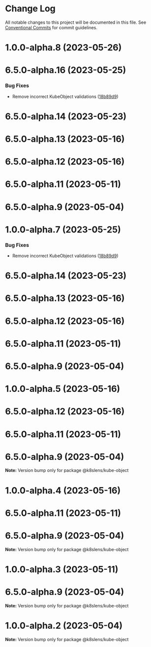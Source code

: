 # Change Log

All notable changes to this project will be documented in this file.
See [Conventional Commits](https://conventionalcommits.org) for commit guidelines.

# 1.0.0-alpha.8 (2023-05-26)



# 6.5.0-alpha.16 (2023-05-25)


### Bug Fixes

* Remove incorrect KubeObject validations ([18b89d9](https://github.com/lensapp/lens/commit/18b89d9a858e3c0bad7110bb3609a7d307e3fe56))



# 6.5.0-alpha.14 (2023-05-23)



# 6.5.0-alpha.13 (2023-05-16)



# 6.5.0-alpha.12 (2023-05-16)



# 6.5.0-alpha.11 (2023-05-11)



# 6.5.0-alpha.9 (2023-05-04)





# 1.0.0-alpha.7 (2023-05-25)


### Bug Fixes

* Remove incorrect KubeObject validations ([18b89d9](https://github.com/lensapp/lens/commit/18b89d9a858e3c0bad7110bb3609a7d307e3fe56))



# 6.5.0-alpha.14 (2023-05-23)



# 6.5.0-alpha.13 (2023-05-16)



# 6.5.0-alpha.12 (2023-05-16)



# 6.5.0-alpha.11 (2023-05-11)



# 6.5.0-alpha.9 (2023-05-04)





# 1.0.0-alpha.5 (2023-05-16)



# 6.5.0-alpha.12 (2023-05-16)



# 6.5.0-alpha.11 (2023-05-11)



# 6.5.0-alpha.9 (2023-05-04)

**Note:** Version bump only for package @k8slens/kube-object





# 1.0.0-alpha.4 (2023-05-16)



# 6.5.0-alpha.11 (2023-05-11)



# 6.5.0-alpha.9 (2023-05-04)

**Note:** Version bump only for package @k8slens/kube-object





# 1.0.0-alpha.3 (2023-05-11)



# 6.5.0-alpha.9 (2023-05-04)

**Note:** Version bump only for package @k8slens/kube-object





# 1.0.0-alpha.2 (2023-05-04)

**Note:** Version bump only for package @k8slens/kube-object
